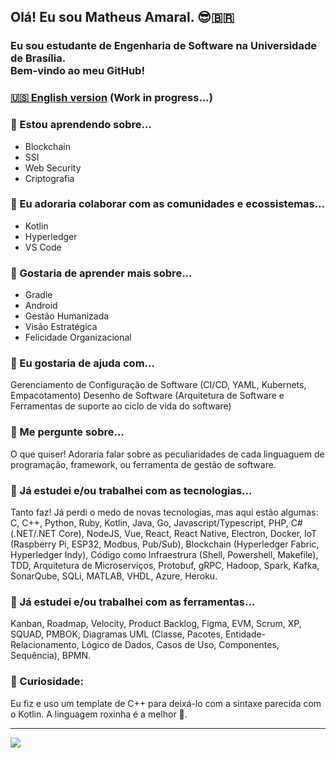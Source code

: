 ## Olá! Eu sou Matheus Amaral. 😎🇧🇷

### Eu sou estudante de Engenharia de Software na Universidade de Brasília.<br> Bem-vindo ao meu GitHub!

### [🇺🇸 English version](https://github.com/Matheus-AM) (Work in progress...)

### 🌱 Estou aprendendo sobre...
- Blockchain
- SSI
- Web Security
- Criptografia

### 👯 Eu adoraria colaborar com as comunidades e ecossistemas...
- Kotlin
- Hyperledger
- VS Code
  
### 🎯 Gostaria de aprender mais sobre...
- Gradle
- Android
- Gestão Humanizada
- Visão Estratégica
- Felicidade Organizacional
  
### 🤔 Eu gostaria de ajuda com...
Gerenciamento de Configuração de Software (CI/CD, YAML, Kubernets, Empacotamento)
Desenho de Software (Arquitetura de Software e Ferramentas de suporte ao ciclo de vida do software)

### 💬 Me pergunte sobre...
O que quiser! Adoraria falar sobre as peculiaridades de cada linguaguem de programação, framework, ou ferramenta de gestão de software.

### 📎 Já estudei e/ou trabalhei com as tecnologias...
Tanto faz! Já perdi o medo de novas tecnologias, mas aqui estão algumas: C, C++, Python, Ruby, Kotlin, Java, Go, Javascript/Typescript, PHP, C# (.NET/.NET Core), NodeJS, Vue, React, React Native, Electron, Docker, IoT (Raspberry Pi, ESP32, Modbus, Pub/Sub), Blockchain (Hyperledger Fabric, Hyperledger Indy), Código como Infraestrura (Shell, Powershell, Makefile), TDD, Arquitetura de Microserviços, Protobuf, gRPC, Hadoop, Spark, Kafka, SonarQube, SQLi, MATLAB, VHDL, Azure, Heroku.
### 🤝 Já estudei e/ou trabalhei com as ferramentas...
Kanban, Roadmap, Velocity, Product Backlog, Figma, EVM, Scrum, XP, SQUAD, PMBOK, Diagramas UML (Classe, Pacotes, Entidade-Relacionamento, Lógico de Dados, Casos de Uso, Componentes, Sequência), BPMN.
### 👀 Curiosidade: 
Eu fiz e uso um template de C++ para deixá-lo com a sintaxe parecida com o Kotlin. A linguagem roxinha é a melhor 💜.


---
[<img src="https://img.shields.io/badge/linkedin-%230077B5.svg?&style=for-the-badge&logo=linkedin&logoColor=white" />](https://www.linkedin.com/in/matheusamaralm/)

<!--
**Matheus-AM/Matheus-AM** is a ✨ _special_ ✨ repository because its `README.md` (this file) appears on your GitHub profile.


### I'm Matheus Amaral, Software Engineering student at the University of Brasília.<br> Welcome to my GitHub! (en-US)
- 🔭 I’m currently working on ...
- 🌱 I’m currently learning ...
- 👯 I’m looking to collaborate on ...
- 🤔 I’m looking for help with ...
- 💬 Ask me about ...
- 📫 How to reach me: ...
- 😄 Pronouns: ...
- ⚡ Fun fact: ...



Here are some ideas to get you started:

-->
